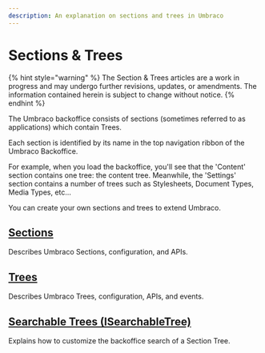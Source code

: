 ```yaml
---
description: An explanation on sections and trees in Umbraco
---
```


# Sections & Trees

{% hint style="warning" %}
The Section & Trees articles are a work in progress and may undergo further revisions, updates, or amendments. The information contained herein is subject to change without notice.
{% endhint %}

The Umbraco backoffice consists of sections (sometimes referred to as applications) which contain Trees.

Each section is identified by its name in the top navigation ribbon of the Umbraco Backoffice.

For example, when you load the backoffice, you'll see that the 'Content' section contains one tree: the content tree. Meanwhile, the 'Settings' section contains a number of trees such as Stylesheets, Document Types, Media Types, etc...

You can create your own sections and trees to extend Umbraco.

## [Sections](extending-overview/extension-types/sections/section.md)

Describes Umbraco Sections, configuration, and APIs.

## [Trees](extending-overview/extension-types/tree.md)

Describes Umbraco Trees, configuration, APIs, and events.

## [Searchable Trees (ISearchableTree)](searchable-trees.md)

Explains how to customize the backoffice search of a Section Tree.
